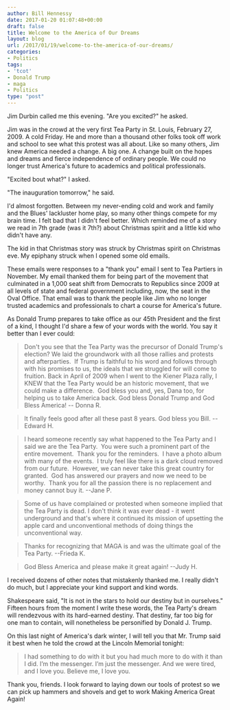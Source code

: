 ```yaml
---
author: Bill Hennessy
date: 2017-01-20 01:07:48+00:00
draft: false
title: Welcome to the America of Our Dreams
layout: blog
url: /2017/01/19/welcome-to-the-america-of-our-dreams/
categories:
- Politics
tags:
- 'tcot'
- Donald Trump
- maga
- Politics
type: "post"
---
```


Jim Durbin called me this evening. "Are you excited?" he asked.

Jim was in the crowd at the very first Tea Party in St. Louis, February 27, 2009. A cold Friday. He and more than a thousand other folks took off work and school to see what this protest was all about. Like so many others, Jim knew America needed a change. A big one. A change built on the hopes and dreams and fierce independence of ordinary people. We could no longer trust America's future to academics and political professionals.

"Excited bout what?" I asked.

"The inauguration tomorrow," he said.

I'd almost forgotten. Between my never-ending cold and work and family and the Blues' lackluster home play, so many other things compete for my brain time. I felt bad that I didn't feel better. Which reminded me of a story we read in 7th grade (was it 7th?) about Christmas spirit and a little kid who didn't have any.

The kid in that Christmas story was struck by Christmas spirit on Christmas eve. My epiphany struck when I opened some old emails.

These emails were responses to a "thank you" email I sent to Tea Partiers in November. My email thanked them for being part of the movement that culminated in a 1,000 seat shift from Democrats to Republics since 2009 at all levels of state and federal government including, now, the seat in the Oval Office. That email was to thank the people like Jim who no longer trusted academics and professionals to chart a course for America's future.

As Donald Trump prepares to take office as our 45th President and the first of a kind, I thought I'd share a few of your words with the world. You say it better than I ever could:



> 

> 
> Don't you see that the Tea Party was the precursor of Donald Trump's election? We laid the groundwork with all those rallies and protests and afterparties.  If Trump is faithful to his word and follows through with his promises to us, the ideals that we struggled for will come to fruition. Back in April of 2009 when I went to the Kiener Plaza rally, I KNEW that the Tea Party would be an historic movement, that we could make a difference.  God bless you and, yes, Dana too, for helping us to take America back. God bless Donald Trump and God Bless America! -- Donna R.
> 
> 

> 
> It finally feels good after all these past 8 years. God bless you Bill. -- Edward H.
> 
> 

> 
> I heard someone recently say what happened to the Tea Party and I said we are the Tea Party.  You were such a prominent part of the entire movement.  Thank you for the reminders.  I have a photo album with many of the events.  I truly feel like there is a dark cloud removed from our future.  However, we can never take this great country for granted.  God has answered our prayers and now we need to be worthy.  Thank you for all the passion there is no replacement and money cannot buy it. --Jane P.
> 
> 

> 
> Some of us have complained or protested when someone implied that the Tea Party is dead. I don't think it was ever dead - it went underground and that's where it continued its mission of upsetting the apple card and unconventional methods of doing things the unconventional way.
> 
> 

> 
> Thanks for recognizing that MAGA is and was the ultimate goal of the Tea Party. --Frieda K.
> 
> 

> 
> God Bless America and please make it great again! --Judy H.
> 
> 






I received dozens of other notes that mistakenly thanked me. I really didn't do much, but I appreciate your kind support and kind words.





Shakespeare said, "It is not in the stars to hold our destiny but in ourselves." Fifteen hours from the moment I write these words, the Tea Party's dream will rendezvous with its hard-earned destiny. That destiny, far too big for one man to contain, will nonetheless be personified by Donald J. Trump.





On this last night of America's dark winter, I will tell you that Mr. Trump said it best when he told the crowd at the Lincoln Memorial tonight:





> 

> 
> I had something to do with it but you had much more to do with it than I did. I’m the messenger. I’m just the messenger. And we were tired, and I love you. Believe me, I love you.
> 
> 






Thank you, friends. I look forward to laying down our tools of protest so we can pick up hammers and shovels and get to work Making America Great Again!
